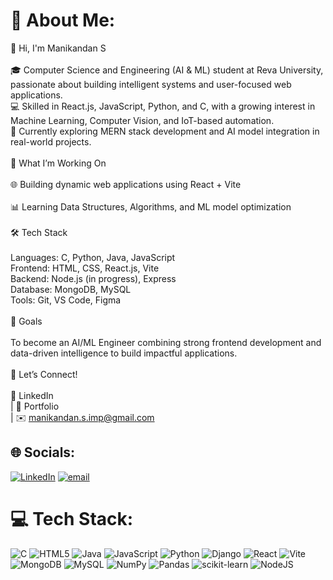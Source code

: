 # 💫 About Me:
👋 Hi, I'm Manikandan S<br><br>🎓 Computer Science and Engineering (AI & ML) student at Reva University, passionate about building intelligent systems and user-focused web applications.<br>💻 Skilled in React.js, JavaScript, Python, and C, with a growing interest in Machine Learning, Computer Vision, and IoT-based automation.<br>🚀 Currently exploring MERN stack development and AI model integration in real-world projects.<br><br>🧠 What I’m Working On<br><br>🌐 Building dynamic web applications using React + Vite<br><br>📊 Learning Data Structures, Algorithms, and ML model optimization<br><br>🛠️ Tech Stack<br><br>Languages: C, Python, Java, JavaScript<br>Frontend: HTML, CSS, React.js, Vite<br>Backend: Node.js (in progress), Express<br>Database: MongoDB, MySQL<br>Tools: Git, VS Code, Figma<br><br>🎯 Goals<br><br>To become an AI/ML Engineer combining strong frontend development and data-driven intelligence to build impactful applications.<br><br>🌱 Let’s Connect!<br><br>💼 LinkedIn<br> | 🧠 Portfolio<br> | ✉️ manikandan.s.imp@gmail.com


## 🌐 Socials:
[![LinkedIn](https://img.shields.io/badge/LinkedIn-%230077B5.svg?logo=linkedin&logoColor=white)](https://linkedin.com/in/www.linkedin.com/in/manikandans00) [![email](https://img.shields.io/badge/Email-D14836?logo=gmail&logoColor=white)](mailto:MANIKANDAN.S.IMP@GMAIL.COM) 

# 💻 Tech Stack:
![C](https://img.shields.io/badge/c-%2300599C.svg?style=for-the-badge&logo=c&logoColor=white) ![HTML5](https://img.shields.io/badge/html5-%23E34F26.svg?style=for-the-badge&logo=html5&logoColor=white) ![Java](https://img.shields.io/badge/java-%23ED8B00.svg?style=for-the-badge&logo=openjdk&logoColor=white) ![JavaScript](https://img.shields.io/badge/javascript-%23323330.svg?style=for-the-badge&logo=javascript&logoColor=%23F7DF1E) ![Python](https://img.shields.io/badge/python-3670A0?style=for-the-badge&logo=python&logoColor=ffdd54) ![Django](https://img.shields.io/badge/django-%23092E20.svg?style=for-the-badge&logo=django&logoColor=white) ![React](https://img.shields.io/badge/react-%2320232a.svg?style=for-the-badge&logo=react&logoColor=%2361DAFB) ![Vite](https://img.shields.io/badge/vite-%23646CFF.svg?style=for-the-badge&logo=vite&logoColor=white) ![MongoDB](https://img.shields.io/badge/MongoDB-%234ea94b.svg?style=for-the-badge&logo=mongodb&logoColor=white) ![MySQL](https://img.shields.io/badge/mysql-4479A1.svg?style=for-the-badge&logo=mysql&logoColor=white) ![NumPy](https://img.shields.io/badge/numpy-%23013243.svg?style=for-the-badge&logo=numpy&logoColor=white) ![Pandas](https://img.shields.io/badge/pandas-%23150458.svg?style=for-the-badge&logo=pandas&logoColor=white) ![scikit-learn](https://img.shields.io/badge/scikit--learn-%23F7931E.svg?style=for-the-badge&logo=scikit-learn&logoColor=white) ![NodeJS](https://img.shields.io/badge/node.js-6DA55F?style=for-the-badge&logo=node.js&logoColor=white)
